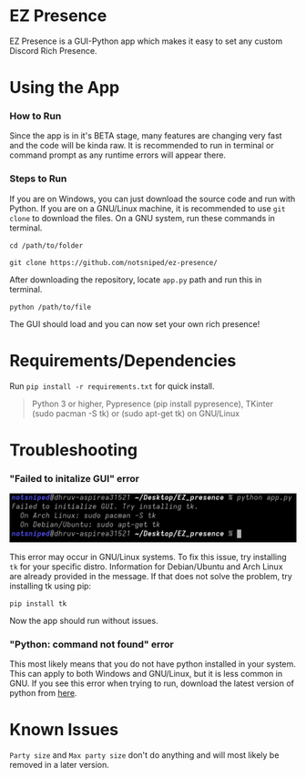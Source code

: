 # EZ Presence
EZ Presence is a GUI-Python app which makes it easy to set any custom Discord Rich Presence.

# Using the App
### How to Run
Since the app is in it's BETA stage, many features are changing very fast and the code will be kinda raw. It is recommended to run in terminal or command prompt as any runtime errors will appear there.

### Steps to Run
If you are on Windows, you can just download the source code and run with Python. If you are on a GNU/Linux machine, it is recommended to use `git clone` to download the files. On a GNU system, run these commands in terminal.
```shell
cd /path/to/folder
```
```shell
git clone https://github.com/notsniped/ez-presence/
```
After downloading the repository, locate `app.py` path and run this in terminal.
```shell
python /path/to/file
```
The GUI should load and you can now set your own rich presence!

# Requirements/Dependencies
Run `pip install -r requirements.txt` for quick install.
> Python 3 or higher,
> Pypresence (pip install pypresence),
> TKinter (sudo pacman -S tk) or (sudo apt-get tk) on GNU/Linux

# Troubleshooting
### "Failed to initalize GUI" error
![](https://github.com/notsniped/ez-presence/blob/main/assets/Screenshot_20220301_110912.png)

This error may occur in GNU/Linux systems. To fix this issue, try installing `tk` for your specific distro. Information for Debian/Ubuntu and Arch Linux are already provided in the message. If that does not solve the problem, try installing tk using pip:
```shell
pip install tk
```
Now the app should run without issues.

### "Python: command not found" error
This most likely means that you do not have python installed in your system. This can apply to both Windows and GNU/Linux, but it is less common in GNU. If you see this error when trying to run, download the latest version of python from [here](https://www.python.org/downloads/).

# Known Issues
`Party size` and `Max party size` don't do anything and will most likely be removed in a later version.
